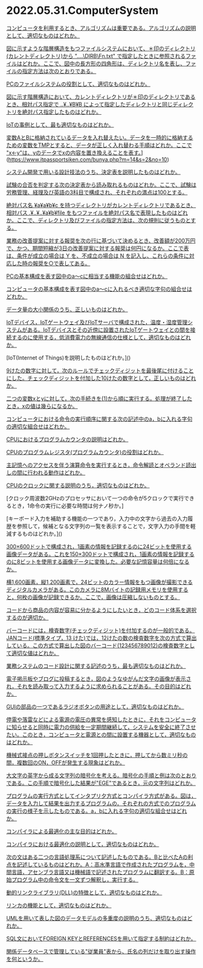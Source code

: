 # 2022.05.31.ComputerSystem

[コンピュータを利用するとき、アルゴリズムは重要である。アルゴリズムの説明として、適切なものはどれか。](https://www.itpassportsiken.com/kakomon/25_haru/q53.html)

[図に示すような階層構造をもつファイルシステムにおいて、＊印のディレクトリ(カレントディレクトリ)から "..\..\DIRB\Fn.txt" で指定したときに参照されるファイルはどれか。ここで、図中の長方形の四角形は、ディレクトリ名を表し、ファイルの指定方法は次のとおりである。](https://www.itpassportsiken.com/bunya.php?m=17&s=2&no=4)

[PCのファイルシステムの役割として、適切なものはどれか。](https://www.itpassportsiken.com/bunya.php?m=17&s=2&no=14)

[図に示す階層構造において、カレントディレクトリが＊印のディレクトリであるとき、相対パス指定で ..¥..¥B¥B によって指定したディレクトリと同じディレクトリを絶対パス指定したものはどれか。](https://www.itpassportsiken.com/bunya.php?m=17&s=2&no=8)

[IoTの事例として、最も適切なものはどれか。](https://www.itpassportsiken.com/bunya.php?m=5&s=4&no=5)

[変数AとBに格納されているデータを入れ替えたい。データを一時的に格納するための変数をTMPとすると、データが正しく入れ替わる手順はどれか。ここで "x←y"は、yのデータでxの内容を置き換えることを表す。]([)](https://www.itpassportsiken.com/bunya.php?m=14&s=2&no=10)

[システム開発で用いる設計技法のうち、決定表を説明したものはどれか。](https://www.fe-siken.com/kakomon/26_aki/q46.html)

[試験の合否を判定する次の決定表から読み取れるものはどれか。ここで、試験は労務管理、経理及び英語の3科目で構成され、それぞれの満点は100とする。](https://www.fe-siken.com/bunya.php?m=2&s=2&no=64)

[絶対パス名 ¥a¥a¥b¥c を持つディレクトリがカレントディレクトリであるとき、相対パス .¥..¥..¥a¥b¥file をもつファイルを絶対パス名で表現したものはどれか。ここで、ディレクトリ及びファイルの指定方法は、次の規則に従うものとする。](https://www.fe-siken.com/bunya.php?m=5&s=3&no=10)

[業務の改善提案に対する報奨を次の行に基づいて決めるとき、改善額が200万円で、かつ、期間短縮が3日の改善提案に対する報奨は何円になるか。ここで表は、条件が成立の場合は Y を、不成立の場合は N を記入し、これらの条件に対応した時の報奨を○で表してある。](https://www.itpassportsiken.com/kakomon/22_haru/q79.html)

[PCの基本構成を表す図中のa～cに相当する機能の組合せはどれか。](https://www.itpassportsiken.com/bunya.php?m=15&s=1&no=22)

[コンピュータの基本構成を表す図中のa～cに入れるべき適切な字句の組合せはどれか。](https://www.fe-siken.com/bunya.php?m=3&s=1&no=62)

[データ量の大小関係のうち、正しいものはどれか。](https://www.itpassportsiken.com/kakomon/23_aki/q78.html)

[IoTデバイス，IoTゲートウェイ及びIoTサーバで構成された，温度・湿度管理システムがある。IoTデバイスとその近傍に設置されたIoTゲートウェイとの間を接続するのに使用する，低消費電力の無線通信の仕様として，適切なものはどれか。](https://www.itpassportsiken.com/bunya.php?m=22&s=1&no=5)

[IoT(Internet of Things)を説明したものはどれか。][(](https://www.fe-siken.com/bunya.php?m=21&s=5&no=4))

[9けたの数字に対して，次のルールでチェックディジットを最後尾に付けることにした。チェックディジットを付加した10けたの数字として，正しいものはどれか。](https://www.itpassportsiken.com/bunya.php?m=14&s=2&no=12)

[二つの変数xとyに対して，次の手続きを(1)から順に実行する。処理が終了したとき，xの値は幾らになるか。](https://www.itpassportsiken.com/bunya.php?m=14&s=2&no=11)

[コンピュータにおける命令の実行順序に関する次の記述中のa，bに入れる字句の適切な組合せはどれか。](https://www.itpassportsiken.com/bunya.php?m=15&s=1&no=15)

[CPUにおけるプログラムカウンタの説明はどれか。](https://www.itpassportsiken.com/bunya.php?m=15&s=1&no=16)

[CPUのプログラムレジスタ(プログラムカウンタ)の役割はどれか。](https://www.fe-siken.com/bunya.php?m=3&s=1&no=27)

[主記憶へのアクセスを伴う演算命令を実行するとき，命令解読とオペランド読出しの間に行われる動作はどれか。](https://www.fe-siken.com/bunya.php?m=3&s=1&no=38)

[CPUのクロックに関する説明のうち，適切なものはどれか。](https://www.itpassportsiken.com/bunya.php?m=15&s=1&no=2)

[クロック周波数2GHzのプロセッサにおいて一つの命令が5クロックで実行できるとき，1命令の実行に必要な時間は何ナノ秒か。]

[キーボード入力を補助する機能の一つであり，入力中の文字から過去の入力履歴を参照して，候補となる文字列の一覧を表示することで，文字入力の手間を軽減するものはどれか。][(](https://www.itpassportsiken.com/bunya.php?m=19&s=1&no=1))

[300×600ドットで構成され，1画素の情報を記録するのに24ビットを使用する画像データがある。これを150×300ドットで構成され，1画素の情報を記録するのに8ビットを使用する画像データに変換した。必要な記憶容量は何倍になるか。](https://www.itpassportsiken.com/bunya.php?m=20&s=2&no=3)

[横1,600画素，縦1,200画素で，24ビットのカラー情報をもつ画像が撮影できるディジタルカメラがある。このカメラに8Mバイトの記録用メモリを使用すると，何枚の画像が記録できるか。ここで，画像は圧縮しないものとする。](https://www.fe-siken.com/bunya.php?m=8&s=1&no=30)

[コードから商品の内容が容易に分かるようにしたいとき，どのコード体系を選択するのが適切か。](https://www.fe-siken.com/bunya.php?m=7&s=2&no=1)

[バーコードには，検査数字(チェックディジット)を付加するのが一般的である。JANコード(標準タイプ，13 けた)では，12けたの数の検査数字を次の方式で算出している。この方式で算出した図のバーコード(123456789012)の検査数字として適切な値はどれか。](https://www.fe-siken.com/bunya.php?m=7&s=2&no=13)

[業務システムのコード設計に関する記述のうち，最も適切なものはどれか。](https://www.fe-siken.com/bunya.php?m=7&s=2&no=16)

[電子掲示板やブログに投稿するとき，図のようなゆがんだ文字の画像が表示され，それを読み取って入力するように求められることがある。その目的はどれか。](https://www.itpassportsiken.com/bunya.php?m=20&s=1&no=17)

[GUIの部品の一つであるラジオボタンの用途として，適切なものはどれか。](https://www.fe-siken.com/bunya.php?m=7&s=1&no=1)

[停電や落雷などによる電源の電圧の異常を感知したときに，それをコンピュータに知らせると同時に電力の供給を一定期間継続して，システムを安全に終了させたい。このとき，コンピュータと電源との間に設置する機器として，適切なものはどれか。](https://www.itpassportsiken.com/bunya.php?m=18&s=1&no=10)

[機械式接点の押しボタンスイッチを1回押したときに，押してから数ミリ秒の間，複数回のON，OFFが発生する現象はどれか。](https://www.fe-siken.com/bunya.php?m=6&s=1&no=21)

[大文字の英字から成る文字列の暗号化を考える。暗号化の手順と例は次のとおりである。この手順で暗号化した結果が"EGE"であるとき，元の文字列はどれか。](https://www.itpassportsiken.com/bunya.php?m=14&s=2&no=5)

[プログラムの実行方式としてインタプリ夕方式とコンパイラ方式がある。図は，データを入力して結果を出力するプログラムの，それぞれの方式でのプログラムの実行の様子を示したものである。a，bに入れる字句の適切な組合せはどれか。](https://www.itpassportsiken.com/bunya.php?m=17&s=3&no=12)

[コンパイラによる最適化の主な目的はどれか。](https://www.fe-siken.com/bunya.php?m=5&s=4&no=14)

[コンパイラにおける最適化の説明として，適切なものはどれか。](https://www.fe-siken.com/bunya.php?m=5&s=4&no=11)

[次の文はある二つの言語処理系について記述したものである。Bと比べたAの利点を記述しているものはどれか。A：高水準言語で作成されたプログラムを，中間言語，アセンブラ言語又は機械語で記述されたプログラムに翻訳する。B：原始プログラム中の命令文を一文ずつ解釈し，実行する。](https://www.fe-siken.com/bunya.php?m=5&s=4&no=28)

[動的リンクライブラリ(DLL)の特徴として，適切なものはどれか。](https://www.fe-siken.com/bunya.php?m=5&s=4&no=18)

[リンカの機能として，適切なものはどれか。](https://www.fe-siken.com/bunya.php?m=5&s=4&no=3)

[UMLを用いて表した図のデータモデルの多重度の説明のうち、適切なものはどれか。](https://www.fe-siken.com/bunya.php?m=9&s=2&no=23)

[SQL文においてFOREIGN KEYとREFERENCESを用いて指定する制約はどれか。](https://www.fe-siken.com/bunya.php?m=9&s=2&no=4)

[関係データベースで管理している"従業員"表から、氏名の列だけを取り出す操作を何というか。](https://www.itpassportsiken.com/bunya.php?m=21&s=3&no=1)


